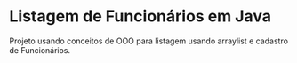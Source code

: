 # Listagem de Funcionários em Java

Projeto usando conceitos de OOO para listagem usando arraylist e cadastro de Funcionários.